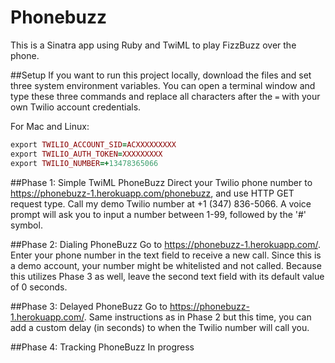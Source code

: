 # Phonebuzz
This is a Sinatra app using Ruby and TwiML to play FizzBuzz over the phone.

##Setup
If you want to run this project locally, download the files and set three system environment variables. You can open a terminal window and type these three commands and replace all characters after the `=` with your own Twilio account credentials.

For Mac and Linux:

```ruby
export TWILIO_ACCOUNT_SID=ACXXXXXXXXX
export TWILIO_AUTH_TOKEN=XXXXXXXXX
export TWILIO_NUMBER=+13478365066
```

##Phase 1: Simple TwiML PhoneBuzz
Direct your Twilio phone number to https://phonebuzz-1.herokuapp.com/phonebuzz, and use HTTP GET request type. Call my demo Twilio number at +1 (347) 836-5066. A voice prompt will ask you to input a number between 1-99, followed by the '#' symbol.

##Phase 2: Dialing PhoneBuzz
Go to https://phonebuzz-1.herokuapp.com/. Enter your phone number in the text field to receive a new call. Since this is a demo account, your number might be whitelisted and not called. Because this utilizes Phase 3 as well, leave the second text field with its default value of 0 seconds.

##Phase 3: Delayed PhoneBuzz
Go to https://phonebuzz-1.herokuapp.com/. Same instructions as in Phase 2 but this time, you can add a custom delay (in seconds) to when the Twilio number will call you.

##Phase 4: Tracking PhoneBuzz
In progress
